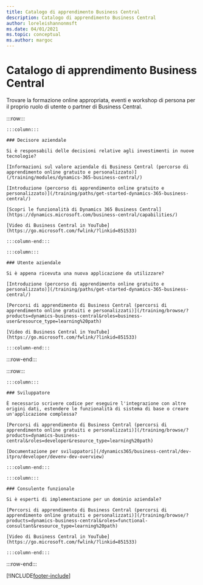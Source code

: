 ```yaml
---
title: Catalogo di apprendimento Business Central
description: Catalogo di apprendimento Business Central
author: loreleishannonmsft
ms.date: 04/01/2021
ms.topic: conceptual
ms.author: margoc
---
```


# <a name="business-central-learning-catalog" />Catalogo di apprendimento Business Central

Trovare la formazione online appropriata, eventi e workshop di persona per il proprio ruolo di utente o partner di Business Central.

:::row:::

    :::column:::

    ### Decisore aziendale

    Si è responsabili delle decisioni relative agli investimenti in nuove tecnologie? 

    [Informazioni sul valore aziendale di Business Central (percorso di apprendimento online gratuito e personalizzato)](/training/modules/dynamics-365-business-central/)

    [Introduzione (percorso di apprendimento online gratuito e personalizzato)](/training/paths/get-started-dynamics-365-business-central/)

    [Scopri le funzionalità di Dynamics 365 Business Central](https://dynamics.microsoft.com/business-central/capabilities/)

    [Video di Business Central in YouTube](https://go.microsoft.com/fwlink/?linkid=851533)

    :::column-end:::

    :::column:::

    ### Utente aziendale

    Si è appena ricevuta una nuova applicazione da utilizzare? 

    [Introduzione (percorso di apprendimento online gratuito e personalizzato)](/training/paths/get-started-dynamics-365-business-central/)

    [Percorsi di apprendimento di Business Central (percorsi di apprendimento online gratuiti e personalizzati)](/training/browse/?products=dynamics-business-central&roles=business-user&resource_type=learning%20path)

    [Video di Business Central in YouTube](https://go.microsoft.com/fwlink/?linkid=851533)

    :::column-end:::

:::row-end:::

:::row:::

    :::column:::

    ### Sviluppatore

    È necessario scrivere codice per eseguire l'integrazione con altre origini dati, estendere le funzionalità di sistema di base o creare un'applicazione complessa?

    [Percorsi di apprendimento di Business Central (percorsi di apprendimento online gratuiti e personalizzati)](/training/browse/?products=dynamics-business-central&roles=developer&resource_type=learning%20path)

    [Documentazione per sviluppatori](/dynamics365/business-central/dev-itpro/developer/devenv-dev-overview)

    :::column-end:::

    :::column:::

    ### Consulente funzionale
    
    Si è esperti di implementazione per un dominio aziendale? 

    [Percorsi di apprendimento di Business Central (percorsi di apprendimento online gratuiti e personalizzati)](/training/browse/?products=dynamics-business-central&roles=functional-consultant&resource_type=learning%20path)

    [Video di Business Central in YouTube](https://go.microsoft.com/fwlink/?linkid=851533)

    :::column-end:::

:::row-end:::


[!INCLUDE[footer-include](../includes/footer-banner.md)]
